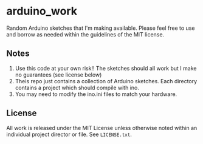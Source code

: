 arduino_work
============

Random Arduino sketches that I'm making available. Please feel free to use and 
borrow as needed within the guidelines of the MIT license.

## Notes

1. Use this code at your own risk!! The sketches should all work but I make no
   guarantees (see license below)
2. Theis repo just contains a collection of Arduino sketches. Each directory 
   contains a project which should compile with ino. 
3. You may need to modify the ino.ini files to match your hardware. 

## License

All work is released under the MIT License unless otherwise noted within an
individual project director or file. See `LICENSE.txt`.